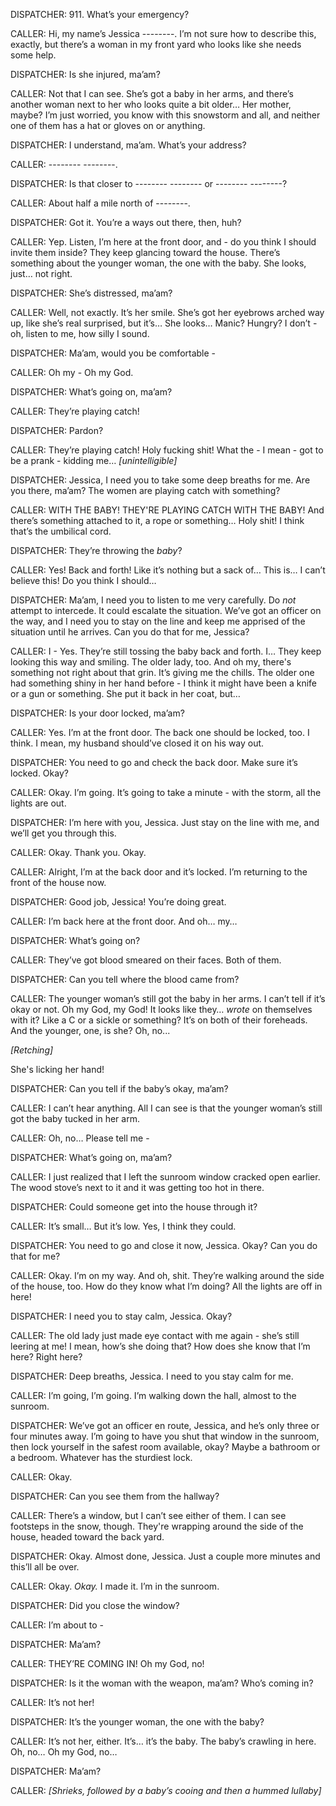 DISPATCHER: 911. What’s your emergency?

CALLER: Hi, my name’s Jessica --------. I’m not sure how to describe this, exactly, but there’s a woman in my front yard who looks like she needs some help.

DISPATCHER: Is she injured, ma’am?

CALLER: Not that I can see. She’s got a baby in her arms, and there’s another woman next to her who looks quite a bit older… Her mother, maybe? I’m just worried, you know with this snowstorm and all, and neither one of them has a hat or gloves on or anything.

DISPATCHER: I understand, ma’am. What’s your address?

CALLER: -------- --------.

DISPATCHER: Is that closer to -------- -------- or -------- --------?

CALLER: About half a mile north of --------.

DISPATCHER: Got it. You’re a ways out there, then, huh?

CALLER: Yep. Listen, I’m here at the front door, and - do you think I should invite them inside? They keep glancing toward the house. There’s something about the younger woman, the one with the baby. She looks, just… not right.

DISPATCHER: She’s distressed, ma’am?

CALLER: Well, not exactly. It’s her smile. She’s got her eyebrows arched way up, like she’s real surprised, but it’s… She looks… Manic? Hungry? I don’t - oh, listen to me, how silly I sound.

DISPATCHER: Ma’am, would you be comfortable -

CALLER: Oh my - Oh my God.

DISPATCHER: What’s going on, ma’am?

CALLER: They’re playing catch!

DISPATCHER: Pardon?

CALLER: They’re playing catch! Holy fucking shit! What the - I mean - got to be a prank - kidding me… *\[unintelligible\]*

DISPATCHER: Jessica, I need you to take some deep breaths for me. Are you there, ma’am? The women are playing catch with something?

CALLER: WITH THE BABY! THEY'RE PLAYING CATCH WITH THE BABY! And there’s something attached to it, a rope or something… Holy shit! I think that’s the umbilical cord.

DISPATCHER: They’re throwing the *baby*?

CALLER: Yes! Back and forth! Like it’s nothing but a sack of… This is… I can’t believe this! Do you think I should…

DISPATCHER: Ma’am, I need you to listen to me very carefully. Do *not* attempt to intercede. It could escalate the situation. We’ve got an officer on the way, and I need you to stay on the line and keep me apprised of the situation until he arrives. Can you do that for me, Jessica?

CALLER: I - Yes. They’re still tossing the baby back and forth. I… They keep looking this way and smiling. The older lady, too. And oh my, there's something not right about that grin. It’s giving me the chills. The older one had something shiny in her hand before - I think it might have been a knife or a gun or something. She put it back in her coat, but…

DISPATCHER: Is your door locked, ma’am?

CALLER: Yes. I’m at the front door. The back one should be locked, too. I think. I mean, my husband should’ve closed it on his way out.

DISPATCHER: You need to go and check the back door. Make sure it’s locked. Okay?

CALLER: Okay. I’m going. It’s going to take a minute - with the storm, all the lights are out.

DISPATCHER: I’m here with you, Jessica. Just stay on the line with me, and we’ll get you through this.

CALLER: Okay. Thank you. Okay.

CALLER: Alright, I’m at the back door and it’s locked. I’m returning to the front of the house now.

DISPATCHER: Good job, Jessica! You’re doing great.

CALLER: I’m back here at the front door. And oh… my…

DISPATCHER: What’s going on?

CALLER: They’ve got blood smeared on their faces. Both of them.

DISPATCHER: Can you tell where the blood came from?

CALLER: The younger woman’s still got the baby in her arms. I can’t tell if it’s okay or not. Oh my God, my God! It looks like they… *wrote* on themselves with it? Like a C or a sickle or something? It’s on both of their foreheads. And the younger, one, is she? Oh, no...

*\[Retching\]*

She's licking her hand!

DISPATCHER: Can you tell if the baby’s okay, ma’am?

CALLER: I can’t hear anything. All I can see is that the younger woman’s still got the baby tucked in her arm.

CALLER: Oh, no… Please tell me -

DISPATCHER: What’s going on, ma’am?

CALLER: I just realized that I left the sunroom window cracked open earlier. The wood stove’s next to it and it was getting too hot in there.

DISPATCHER: Could someone get into the house through it?

CALLER: It’s small… But it’s low. Yes, I think they could.

DISPATCHER: You need to go and close it now, Jessica. Okay? Can you do that for me?

CALLER: Okay. I’m on my way. And oh, shit. They’re walking around the side of the house, too. How do they know what I’m doing? All the lights are off in here!

DISPATCHER: I need you to stay calm, Jessica. Okay?

CALLER: The old lady just made eye contact with me again - she’s still leering at me! I mean, how’s she doing that? How does she know that I’m here? Right here?

DISPATCHER: Deep breaths, Jessica. I need to you stay calm for me.

CALLER: I’m going, I’m going. I’m walking down the hall, almost to the sunroom.

DISPATCHER: We’ve got an officer en route, Jessica, and he’s only three or four minutes away. I’m going to have you shut that window in the sunroom, then lock yourself in the safest room available, okay? Maybe a bathroom or a bedroom. Whatever has the sturdiest lock.

CALLER: Okay.

DISPATCHER: Can you see them from the hallway?

CALLER: There’s a window, but I can’t see either of them. I can see footsteps in the snow, though. They're wrapping around the side of the house, headed toward the back yard.

DISPATCHER: Okay. Almost done, Jessica. Just a couple more minutes and this’ll all be over.

CALLER: Okay. *Okay.* I made it. I’m in the sunroom.

DISPATCHER: Did you close the window?

CALLER: I’m about to -

DISPATCHER: Ma’am?

CALLER: THEY’RE COMING IN! Oh my God, no!

DISPATCHER: Is it the woman with the weapon, ma’am? Who’s coming in?

CALLER: It’s not her!

DISPATCHER: It’s the younger woman, the one with the baby?

CALLER: It’s not her, either. It’s… it’s the baby. The baby’s crawling in here. Oh, no… Oh my God, no…

DISPATCHER: Ma’am?

CALLER: *\[Shrieks, followed by a baby’s cooing and then a hummed lullaby\]*